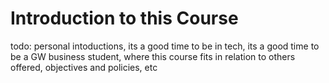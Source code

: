 # Introduction to this Course

todo: personal intoductions,
 its a good time to be in tech,
 its a good time to be a GW business student,
 where this course fits in relation to others offered,
 objectives and policies, etc
